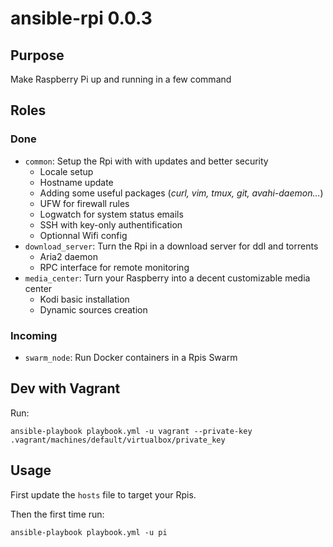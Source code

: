 # ansible-rpi 0.0.3

## Purpose

Make Raspberry Pi up and running in a few command

## Roles

### Done

- `common`: Setup the Rpi with with updates and better security
  - Locale setup
  - Hostname update
  - Adding some useful packages (*curl, vim, tmux, git, avahi-daemon…*)
  - UFW for firewall rules
  - Logwatch for system status emails
  - SSH with key-only authentification
  - Optionnal Wifi config
- `download_server`: Turn the Rpi in a download server for ddl and torrents
  - Aria2 daemon
  - RPC interface for remote monitoring
- `media_center`: Turn your Raspberry into a decent customizable media center
  - Kodi basic installation
  - Dynamic sources creation

### Incoming

- `swarm_node`: Run Docker containers in a Rpis Swarm

## Dev with Vagrant

Run:

```
ansible-playbook playbook.yml -u vagrant --private-key .vagrant/machines/default/virtualbox/private_key
```

## Usage

First update the `hosts` file to target your Rpis.

Then the first time run:

```
ansible-playbook playbook.yml -u pi
```
